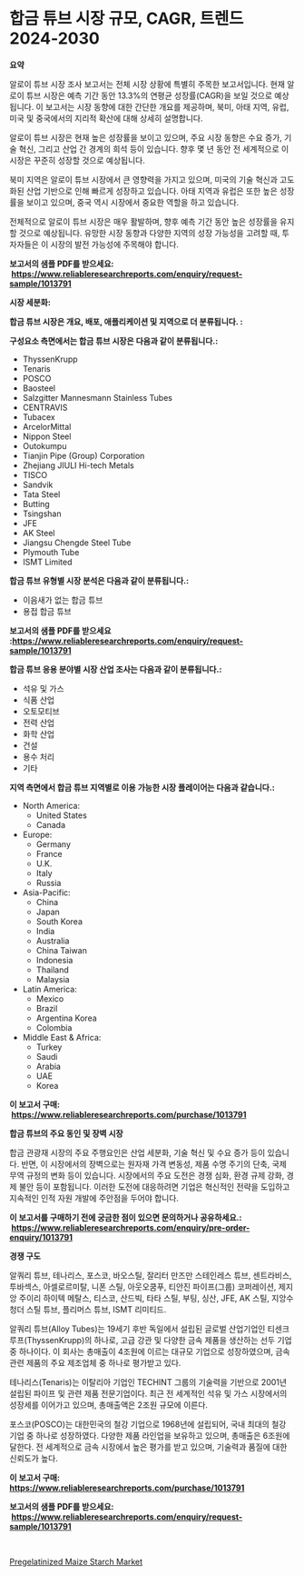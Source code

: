 <p><h1>합금 튜브 시장 규모, CAGR, 트렌드 2024-2030</h1></p><p><strong>요약</strong></p>
<p><p>알로이 튜브 시장 조사 보고서는 전체 시장 상황에 특별히 주목한 보고서입니다. 현재 알로이 튜브 시장은 예측 기간 동안 13.3%의 연평균 성장률(CAGR)을 보일 것으로 예상됩니다. 이 보고서는 시장 동향에 대한 간단한 개요를 제공하며, 북미, 아태 지역, 유럽, 미국 및 중국에서의 지리적 확산에 대해 상세히 설명합니다.</p><p>알로이 튜브 시장은 현재 높은 성장률을 보이고 있으며, 주요 시장 동향은 수요 증가, 기술 혁신, 그리고 산업 간 경계의 희석 등이 있습니다. 향후 몇 년 동안 전 세계적으로 이 시장은 꾸준히 성장할 것으로 예상됩니다.</p><p>북미 지역은 알로이 튜브 시장에서 큰 영향력을 가지고 있으며, 미국의 기술 혁신과 고도화된 산업 기반으로 인해 빠르게 성장하고 있습니다. 아태 지역과 유럽은 또한 높은 성장률을 보이고 있으며, 중국 역시 시장에서 중요한 역할을 하고 있습니다.</p><p>전체적으로 알로이 튜브 시장은 매우 활발하며, 향후 예측 기간 동안 높은 성장률을 유지할 것으로 예상됩니다. 유망한 시장 동향과 다양한 지역의 성장 가능성을 고려할 때, 투자자들은 이 시장의 발전 가능성에 주목해야 합니다.</p></p>
<p><strong>보고서의 샘플 PDF를 받으세요: &nbsp;<a href="https://www.reliableresearchreports.com/enquiry/request-sample/1013791">https://www.reliableresearchreports.com/enquiry/request-sample/1013791</a></strong></p>
<p><strong>시장 세분화:</strong></p>
<p><strong> 합금 튜브 시장은 개요, 배포, 애플리케이션 및 지역으로 더 분류됩니다. :</strong></p>
<p><strong>구성요소 측면에서는 합금 튜브 시장은 다음과 같이 분류됩니다.:</strong></p>
<p><ul><li>ThyssenKrupp</li><li>Tenaris</li><li>POSCO</li><li>Baosteel</li><li>Salzgitter Mannesmann Stainless Tubes</li><li>CENTRAVIS</li><li>Tubacex</li><li>ArcelorMittal</li><li>Nippon Steel</li><li>Outokumpu</li><li>Tianjin Pipe (Group) Corporation</li><li>Zhejiang JIULI Hi-tech Metals</li><li>TISCO</li><li>Sandvik</li><li>Tata Steel</li><li>Butting</li><li>Tsingshan</li><li>JFE</li><li>AK Steel</li><li>Jiangsu Chengde Steel Tube</li><li>Plymouth Tube</li><li>ISMT Limited</li></ul></p>
<p><strong> 합금 튜브 유형별 시장 분석은 다음과 같이 분류됩니다.:</strong></p>
<p><ul><li>이음새가 없는 합금 튜브</li><li>용접 합금 튜브</li></ul></p>
<p><strong>보고서의 샘플 PDF를 받으세요 :<a href="https://www.reliableresearchreports.com/enquiry/request-sample/1013791">https://www.reliableresearchreports.com/enquiry/request-sample/1013791</a></strong></p>
<p><strong> 합금 튜브 응용 분야별 시장 산업 조사는 다음과 같이 분류됩니다.:</strong></p>
<p><ul><li>석유 및 가스</li><li>식품 산업</li><li>오토모티브</li><li>전력 산업</li><li>화학 산업</li><li>건설</li><li>용수 처리</li><li>기타</li></ul></p>
<p><strong>지역 측면에서 합금 튜브 지역별로 이용 가능한 시장 플레이어는 다음과 같습니다.:</strong></p>
<p><ul>
    <li>
        North America:
        <ul>
            <li>United States</li>
            <li>Canada</li>
        </ul>
    </li>
    <li>
        Europe:
        <ul>
            <li>Germany</li>
            <li>France</li>
            <li>U.K.</li>
            <li>Italy</li>
            <li>Russia</li>
        </ul>
    </li>
    <li>
        Asia-Pacific:
        <ul>
            <li>China</li>
            <li>Japan</li>
            <li>South Korea</li>
            <li>India</li>
            <li>Australia</li>
            <li>China Taiwan</li>
            <li>Indonesia</li>
            <li>Thailand</li>
            <li>Malaysia</li>
        </ul>
    </li>
    <li>
        Latin America:
        <ul>
            <li>Mexico</li>
            <li>Brazil</li>
            <li>Argentina Korea</li>
            <li>Colombia</li>
        </ul>
    </li>
    <li>
        Middle East & Africa:
        <ul>
            <li>Turkey</li>
            <li>Saudi</li>
            <li>Arabia</li>
            <li>UAE</li>
            <li>Korea</li>
        </ul>
    </li>
    </ul></p>
<p><strong>이 보고서 구매: &nbsp;<a href="https://www.reliableresearchreports.com/purchase/1013791">https://www.reliableresearchreports.com/purchase/1013791</a></strong></p>
<p><strong>합금 튜브의 주요 동인 및 장벽 시장</strong></p>
<p><p>합금 관광재 시장의 주요 주행요인은 산업 세분화, 기술 혁신 및 수요 증가 등이 있습니다. 반면, 이 시장에서의 장벽으로는 원자재 가격 변동성, 제품 수명 주기의 단축, 국제 무역 규정의 변화 등이 있습니다. 시장에서의 주요 도전은 경쟁 심화, 환경 규제 강화, 경제 불안 등이 포함됩니다. 이러한 도전에 대응하려면 기업은 혁신적인 전략을 도입하고 지속적인 인적 자원 개발에 주안점을 두어야 합니다.</p></p>
<p><strong>이 보고서를 구매하기 전에 궁금한 점이 있으면 문의하거나 공유하세요.: &nbsp;<a href="https://www.reliableresearchreports.com/enquiry/pre-order-enquiry/1013791">https://www.reliableresearchreports.com/enquiry/pre-order-enquiry/1013791</a></strong></p>
<p><strong>경쟁 구도</strong></p>
<p><p>알쿼리 튜브, 테나리스, 포스코, 바오스틸, 잘리터 만즈만 스테인레스 튜브, 센트라비스, 투바섹스, 아셀로르미탈, 니폰 스틸, 아웃오쿰푸, 티안진 파이프(그룹) 코퍼레이션, 제지앙 주이리 하이텍 메탈스, 티스코, 산드빅, 타타 스틸, 부팅, 싱산, JFE, AK 스틸, 지앙수 청더 스틸 튜브, 플리머스 튜브, ISMT 리미티드.</p><p>알쿼리 튜브(Alloy Tubes)는 19세기 후반 독일에서 설립된 글로벌 산업기업인 티센크루프(ThyssenKrupp)의 하나로, 고급 강관 및 다양한 금속 제품을 생산하는 선두 기업 중 하나이다. 이 회사는 총매출이 4조원에 이르는 대규모 기업으로 성장하였으며, 금속 관련 제품의 주요 제조업체 중 하나로 평가받고 있다.</p><p>테나리스(Tenaris)는 이탈리아 기업인 TECHINT 그룹의 기술력을 기반으로 2001년 설립된 파이프 및 관련 제품 전문기업이다. 최근 전 세계적인 석유 및 가스 시장에서의 성장세를 이어가고 있으며, 총매출액은 2조원 규모에 이른다.</p><p>포스코(POSCO)는 대한민국의 철강 기업으로 1968년에 설립되어, 국내 최대의 철강 기업 중 하나로 성장하였다. 다양한 제품 라인업을 보유하고 있으며, 총매출은 6조원에 달한다. 전 세계적으로 금속 시장에서 높은 평가를 받고 있으며, 기술력과 품질에 대한 신뢰도가 높다.</p></p>
<p><strong>이 보고서 구매: &nbsp; <a href="https://www.reliableresearchreports.com/purchase/1013791">https://www.reliableresearchreports.com/purchase/1013791</a></strong></p>
<p><strong>보고서의 샘플 PDF를 받으세요: &nbsp;<a href="https://www.reliableresearchreports.com/enquiry/request-sample/1013791">https://www.reliableresearchreports.com/enquiry/request-sample/1013791</a></strong><strong></strong></p>
<p>&nbsp;</p>
<p><p><a href="https://forested-sushi-9b0.notion.site/Pregelatinized-Maize-Starch-Market-Size-and-Examines-its-Market-Scope-with-a-Primary-Focus-on-Grow-3d2b4e09b9bf43c48371b04ce7fb6d84">Pregelatinized Maize Starch Market</a></p></p>